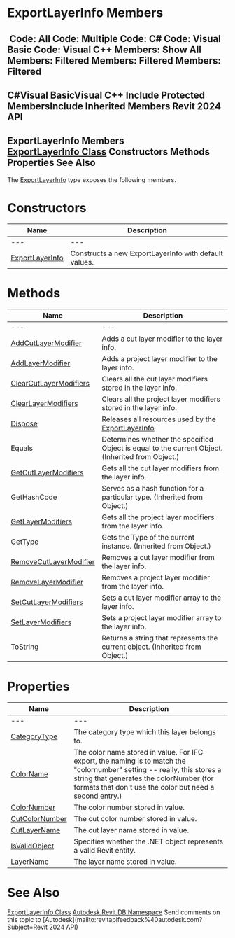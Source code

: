 # ExportLayerInfo Members

﻿
 Code: All Code: Multiple Code: C# Code: Visual Basic Code: Visual C++  Members: Show All Members: Filtered Members: Filtered Members: Filtered   
---  
C#Visual BasicVisual C++
Include Protected MembersInclude Inherited Members
Revit 2024 API  
---  
ExportLayerInfo Members  
[ExportLayerInfo Class](88a99694-968a-99f7-870a-f46737bd5927.md "ExportLayerInfo Class") Constructors Methods Properties See Also  
---  
The [ExportLayerInfo](88a99694-968a-99f7-870a-f46737bd5927.md "ExportLayerInfo Class") type exposes the following members.
# Constructors
| Name | Description |
| --- | --- |
| --- | --- | --- |
| [ExportLayerInfo](2cabf696-8fd0-0395-030f-9c622840cc35.md "ExportLayerInfo Constructor") | Constructs a new ExportLayerInfo with default values. |

# Methods
| Name | Description |
| --- | --- |
| --- | --- | --- |
| [AddCutLayerModifier](21ab97e0-269b-9d13-2c7f-84ac30e84f76.md "AddCutLayerModifier Method") | Adds a cut layer modifier to the layer info. |
| [AddLayerModifier](9d0be239-72cd-958d-4cf7-39e868b9a6e8.md "AddLayerModifier Method") | Adds a project layer modifier to the layer info. |
| [ClearCutLayerModifiers](76f91359-1f5d-1d3b-e934-bf6a74a08d06.md "ClearCutLayerModifiers Method") | Clears all the cut layer modifiers stored in the layer info. |
| [ClearLayerModifiers](796e264b-bd61-2e89-4cf1-684d2408e348.md "ClearLayerModifiers Method") | Clears all the project layer modifiers stored in the layer info. |
| [Dispose](3ce4d82f-7f24-8ee9-bf28-f9b49f113971.md "Dispose Method") | Releases all resources used by the [ExportLayerInfo](88a99694-968a-99f7-870a-f46737bd5927.md "ExportLayerInfo Class") |
| Equals | Determines whether the specified Object is equal to the current Object. (Inherited from Object.) |
| [GetCutLayerModifiers](70a80f11-165c-14ce-fcea-d19dba6591ee.md "GetCutLayerModifiers Method") | Gets all the cut layer modifiers from the layer info. |
| GetHashCode | Serves as a hash function for a particular type.  (Inherited from Object.) |
| [GetLayerModifiers](3d752980-c4ea-6a3b-3708-c00ae5c377e5.md "GetLayerModifiers Method") | Gets all the project layer modifiers from the layer info. |
| GetType | Gets the Type of the current instance. (Inherited from Object.) |
| [RemoveCutLayerModifier](7d1a5f23-45f6-7ba5-2c46-31733fbafe5c.md "RemoveCutLayerModifier Method") | Removes a cut layer modifier from the layer info. |
| [RemoveLayerModifier](eeb920e3-7092-3aed-622f-869c6f7b2c84.md "RemoveLayerModifier Method") | Removes a project layer modifier from the layer info. |
| [SetCutLayerModifiers](4ef6ca58-8a68-31ff-b9e0-8f69c85642c3.md "SetCutLayerModifiers Method") | Sets a cut layer modifier array to the layer info. |
| [SetLayerModifiers](a0b736c7-a28e-4c5a-7b51-33aab7c32327.md "SetLayerModifiers Method") | Sets a project layer modifier array to the layer info. |
| ToString | Returns a string that represents the current object. (Inherited from Object.) |

# Properties
| Name | Description |
| --- | --- |
| --- | --- | --- |
| [CategoryType](e04b3dca-a39a-80f6-cd2d-970a2d53accf.md "CategoryType Property") | The category type which this layer belongs to. |
| [ColorName](340ddf1d-6b6b-9dc5-b810-adc49fd7e588.md "ColorName Property") | The color name stored in value. For IFC export, the naming is to match the "colornumber" setting -- really, this stores a string that generates the colorNumber (for formats that don't use the color but need a second entry.) |
| [ColorNumber](b4573c4c-4fbf-4cae-9daa-56ae56238c7a.md "ColorNumber Property") | The color number stored in value. |
| [CutColorNumber](709b3f69-aa51-7c21-e59f-7b862ab27687.md "CutColorNumber Property") | The cut color number stored in value. |
| [CutLayerName](b9a4b8a6-0905-9406-e825-ee5b1b0fe2c9.md "CutLayerName Property") | The cut layer name stored in value. |
| [IsValidObject](d00d4127-b409-ba78-c78e-b5a272548217.md "IsValidObject Property") | Specifies whether the .NET object represents a valid Revit entity. |
| [LayerName](6b2cbbf8-6f6f-d06a-2b44-2dd34247f410.md "LayerName Property") | The layer name stored in value. |

# See Also
[ExportLayerInfo Class](88a99694-968a-99f7-870a-f46737bd5927.md "ExportLayerInfo Class")
[Autodesk.Revit.DB Namespace](87546ba7-461b-c646-cbb1-2cb8f5bff8b2.md "Autodesk.Revit.DB Namespace")
Send comments on this topic to [Autodesk](mailto:revitapifeedback%40autodesk.com?Subject=Revit 2024 API)